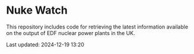 # Nuke Watch

This repository includes code for retrieving the latest information available on the output of EDF nuclear power plants in the UK.

Last updated: 2024-12-19 13:20